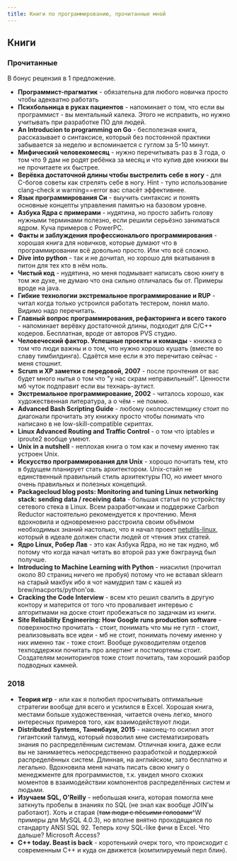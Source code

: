 ```yaml
---
title: Книги по программированию, прочитанные мной
---
```


## Книги

### Прочитанные

В бонус рецензия в 1 предложение.

- **Программист-прагматик** - обязательна для любого новичка просто чтобы адекватно работать
- **Психбольница в руках пациентов** - напоминает о том, что если вы программист - вы ментальный калека. Этого не исправить, но нужно учитывать при разработке ПО для людей.
- **An Introducion to programming on Go** - бесполезная книга, рассказывает о синтаксисе, который без постоянной практики забывается за неделю и вспоминается с гуглом за 5-10 минут.
- **Мифический человекомесяц** - нужно перечитывать раз в 3 года, о том что 9 дам не родят ребёнка за месяц и что купив две книжки вы не прочитаете их быстрее.
- **Верёвка достаточной длины чтобы выстрелить себе в ногу** - для C-богов советы как стрелять себе в ногу. Hint - тупо использование clang-check и warning==error вас спасёт эффективнее.
- **Язык программирования Си** - выучить синтаксис и понять основные концепты управления памятью на базовом уровне.
- **Азбука Ядра с примерами** - нудятина, но просто забить голову нужными терминами полезно, если решили серьёзно заниматься ядром. Куча примеров с PowerPC.
- **Факты и заблуждения профессиональого программирования** - хорошая книга для новичков, которые думают что в программировании всё довольно просто. Или что всё сложно.
- **Dive into python** - так и не дочитал, но хорошо для вкатывания в питон для тех кто в нём ноль.
- **Чистый код** - нудятина, но меня подмывает написать свою книгу в том же духе, не думаю что она сильно отличалась бы от. Примеры вроде на java.
- **Гибкие технологии экстремальное программирование и RUP** - читал когда только устроился работать тестером, понял мало. Видимо надо перечитать.
- **Главный вопрос программирования, рефакторинга и всего такого** - напоминает верёвку достаточной длины, подходит для C/C++ кодеров. Бесплатная, вроде от авторов PVS студио.
- **Человеческий фактор. Успешные проекты и команды** - книжка о том что люди важны и о том, что нужно хорошо кушать (вместе во славу тимбилдинга). Сдаётся мне если я это перечитаю сейчас - меня стошнит.
- **Scrum и XP заметки с передовой, 2007** - после прочтения от вас будет много нытья о том что "у нас скрам неправильный!". Ценности мб чуток подправит если вы технарь-аутист.
- **Экстремальное программирование, 2002** - читалось хорошо, как художественная литература, а о чём - не помню.
- **Advanced Bash Scripting Guide** - любому околосистемщику стоит по диагонали прочитать эту книжку просто чтобы понимать что написано в не low-skill-compatible скриптах.
- **Linux Advanced Routing and Traffic Control** - о том что iptables и iproute2 вообще умеют.
- **Unix in a nutshell** - неплохая книга о том как и почему именно так устроен Unix.
- **Искусство программирования для Unix** - хорошо почитать тем, кто в будущем планирует стать архитектором. Unix-стайл не единственный правильный стиль архитектуры ПО, но имеет много очень правильных и полезных концепций.
- **Packagecloud blog posts: Monitoring and tuning Linux networking stack: sending data / receiving data** - большая статья по устройству сетевого стека в Linux. Всем разработчикам и поддержке Carbon Reductor настоятельно рекомендуется к прочтению. Меня вдохновила и одновременно расстроила своим объёмом необходимых знаний настолько, что я начал проект [netutils-linux](https://github.com/strizhechenko/netutils-linux), который в идеале должен спасти людей от чтения этих статей.
- **Ядро Linux, Робер Лав** - это как Азбука Ядра, но не так нудно, мб потому что когда начал читать во второй раз уже бэкграунд был получше.
- **Introducing to Machine Learning with Python** - ниасилил (прочитал около 80 страниц ничего не пробуя) потому что не вставал sklearn на старый макбук ибо я чот намудрил там с кашей из brew/macports/python'ов.
- **Cracking the Code Interview** - всем кто решил свалить в другую контору и матерится от того что проваливает интервью с алгоритмами на доске стоит пробежаться по задачкам из книги.
- **Site Reliability Engineering: How Google runs production software** - поверхностно прочитать - стоит, понимать что мы не гугл - стоит, реализовывать все идеи - мб не стоит, понимать почему именно у них именно так - тоже стоит. Вообще руководителям отделов техподдержки почитать про алертинг и постмортемы стоит. Создателям мониторингов тоже стоит почитать, там хороший разбор подводных камней.

### 2018

- **Теория игр** - или как я полюбил просчитывать оптимальные стратегии вообще для всего и усилился в Excel. Хорошая книга, местами больше художественная, читается очень легко, много интересных примеров того, как взаимодействуют люди.
- **Distributed Systems, Таненбаум, 2015** - наконец-то осилил этот гигантский талмуд, который позволил мне систематизировать знания по распределённым системам. Отличная книга, даже если вы не занимаетесь непосредственно разработкой и поддержкой распределённых систем. Длинная, на английском, зато бесплатно и легально. Вдохновила меня начать писать свою книгу о менеджменте для программистов, т.к. увидел много схожих моментов в взаимодействии компонентов распределённых систем и людьми.
- **Изучаем SQL, O'Reilly** - небольшая книга, которая помогла мне заткнуть пробелы в знаниях по SQL (не знал как вообще JOIN'ы работают). Хоть и старая (~~там люди с пёсьими головами~~^W примеры для MySQL 4.0.3), но вполне внятно проходящаяся по стандарту ANSI SQL 92. Теперь хочу SQL-like фичи в Excel. Что дальше? Microsoft Access?
- **C++ today. Beast is back** - коротенький очерк того, что происходит с современным C++ и куда он движется (компилируемый перл блин).


